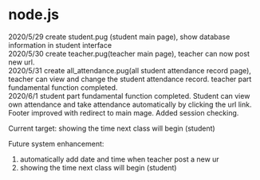 # node.js

2020/5/29 create student.pug (student main page), show database information in student interface<br>
2020/5/30 create teacher.pug(teacher main page), teacher can now post new url.<br>
2020/5/31 create all_attendance.pug(all student attendance record page), teacher can view and change the student attendance record.
          teacher part fundamental function completed.<br>
2020/6/1  student part fundamental function completed. Student can view own attendance and take attendance automatically by clicking the             url link. Footer improved with redirect to main mage. Added session checking.      

Current target: showing the time next class will begin (student)

Future system enhancement: 
1. automatically add date and time when teacher post a new ur
2. showing the time next class will begin (student)
